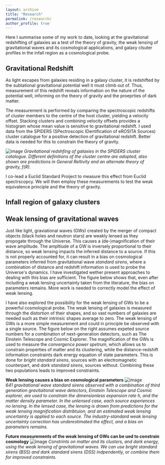 ```yaml
---
layout: archive
title: "Research"
permalink: /research/
author_profile: true
---
```


Here I summarise some of my work to date, looking at the gravitational redshifting of galaxies as a test of the theory of gravity, the weak lensing of gravitational waves and its cosmological applications, and galaxy clsuter profiles in the infall region as a cosmological probe.

Gravitational Redshift
---------------
As light escapes from galaxies residing in a galaxy cluster, it is redshifted by the subtational gravitational potential well it must climb out of. Thus, measurement of this redshift reveals information on the nature of the potential well, informing on the theory of gravity and the proeprties of dark matter.

The measurement is performed by comparing the spectroscopic redshifts of cluster members to the centre of the host cluster, yielding a velocity offset. Stacking clusters and combining velocity offsets provides a histogram whose mean value is sensitive to gravitational redshift. I used data from the SPIDERS (SPectroscopic IDentification of eROSITA Sources) cluster catalogue for a positive detection of gravitational redshift. Better data is needed for this to constrain the theory of gravity.

![image](http://charliempetha.github.io/files/clus_dz.png)
*Gravitational redshfing of galaxies in the SPIDERS cluster catalogue. Different definitions of the cluster centre are adopted, also shown are predictions in General Reltivity and an alternate theory of gravity, f(R).*

I co-lead a Euclid Standard Proiject to measure this effect from Euclid spectrscopcy. We will then employ these measurements to test the weak equivalence principle and the theory of gravity.


Infall region of galaxy clusters
---------------



Weak lensing of gravitational waves
---------------

Just like light, graviational waves (GWs) created by the merger of compact objects (black holes and neutron stars) are weakly lensed as they propogate through the Universe. This causes a (de-)magnification of their wave amplitude. The ampltiude of a GW is inversely proportional to their distance, so weak lensing impacts the inferred distance to a source. If this is not properly accounted for, it can result in a bias on cosmological parameters inferred from gravitational wave *standard sirens*, where a combination of distance and redshift information is used to probe the Universe's dynamics. I have investigated wether present approaches to dealing with this bias are sufficient. The figure below shows that, even after including a weak lensing uncertainty taken from the literature, the bias on parameters remains. More work is needed to correctly model the effect of weak lensing.

I have also explored the possibility for the weak lensing of GWs to be a powerful cosmological probe. The weak lensing of galaxies is measured through the distortion of their shapes, and so vast numbers of galaxies are needed such as their intrinsic shapes average to zero. The weak lensing of GWs is a more simple measurement and could in principle be observed with a single source. The figure below on the right assumes expeted source numbers for a combination of next-generation detectors, such as The Einstein Telescope and Cosmic Explorer. The magnification of the GWs is used to measure the *convergence power spetrum*, which allows us to constrain properties of matter and its clustering, while the distance-redshift information constraints dark energy equation of state parameters. This is done for *bright standard sirens*, sources with an electromagnetic counterpart, and *dark standard sirens*, sources without. Combining these two populations leads to improved constraints.

**Weak lensing causes a bias on cosmological parameters** 
![image](http://charliempetha.github.io/files/lens_bias_P+_LISA.png)    
*641 gravitational wave standard sirens observed with a combination of third generation gravitaitonal wave detectors, Einstein Telescope and Cosmic explorer, are used to constrain the dimensionless expansion rate h, and the matter density parameter. In the unlensed case, each source experiences no lensing. In the lensed case, the lensing is drawn from predictions for the weak lensing magnification distribtuion, and an estimated weak lensing uncertainty is applied to each source. The industry-standard weak lensing uncertainty correction has underestimated the effect, and a bias on parameters remains.*

**Future measurements of the weak lensing of GWs can be ued to constrain cosmology**
![image](http://charliempetha.github.io/files/wCDM_10.0_2.0_200.png)
*Constrints on matter and its clusters, and dark energy, using the weak lensing of gravitational waves. We can use bright standard sirens (BSS) and dark standard sirens (DSS) indpendently, or combine them for improved constraints.*
